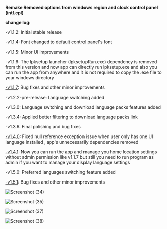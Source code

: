**Remake Removed options from windows region and clock control panel (intl.cpl)**

**change log:**

-v1.1.2: Initial stable release

-v1.1.4: Font changed to default control panel's font

-v1.1.5: Minor UI improvements

-v1.1.6: The lpksetup launcher (lpksetupRun.exe) dependency is removed from this version and now app can directly run lpksetup.exe and also you can run the app from anywhere and it is not required to copy the .exe file to your windows directory

[-v1.1.7](https://github.com/MehranAkbarii/WindowsRegionAndLanguageRemake/releases/tag/v1.1.7): Bug fixes and other minor improvements

-v1.2.2-pre-release: Language switching added

-v1.3.0: Language switching and download language packs features added

-v1.3.4: Applied better filtering to download language packs link

-v1.3.6: Final polishing and bug fixes

[-v1.4.0](https://github.com/MehranAkbarii/WindowsRegionAndLanguageRemake/releases/tag/v1.4.0): Fixed null reference exception issue when user only has one UI language installed , app's unnecessarily dependencies removed

[-v1.4.1](https://github.com/MehranAkbarii/WindowsRegionAndLanguageRemake/releases/tag/v1.4.1): Now you can run the app and manage you home location settings without admin permission like v1.1.7 but still you need to run program as admin if you want to manage your display language settings

-v1.5.0: Preferred languages switching feature added

[-v1.5.1](https://github.com/MehranAkbarii/WindowsRegionAndLanguageRemake/releases/tag/v1.5.1): Bug fixes and other minor improvements

![Screenshot (34)](https://github.com/MehranAkbarii/WindowsRegionAndLanguageRemake/assets/133998536/5c6a522c-099d-414f-917b-881d2e2f09bd)

![Screenshot (35)](https://github.com/MehranAkbarii/WindowsRegionAndLanguageRemake/assets/133998536/17acac52-2aac-410a-95d6-d111f7610b67)

![Screenshot (37)](https://github.com/MehranAkbarii/WindowsRegionAndLanguageRemake/assets/133998536/f46205cb-bf05-4861-b9f5-40fa509b2664)

![Screenshot (38)](https://github.com/MehranAkbarii/WindowsRegionAndLanguageRemake/assets/133998536/f4d3feeb-c391-48fb-ab27-ebc5a99a1ac0)
